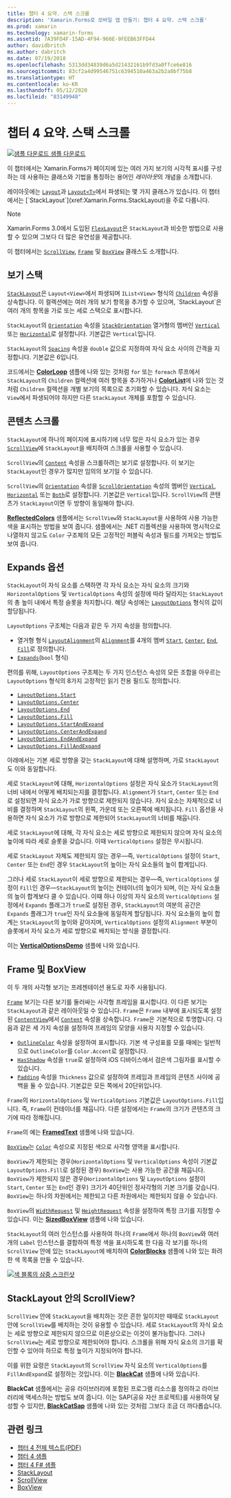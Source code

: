 ```yaml
---
title: 챕터 4 요약. 스택 스크롤
description: 'Xamarin.Forms로 모바일 앱 만들기: 챕터 4 요약. 스택 스크롤'
ms.prod: xamarin
ms.technology: xamarin-forms
ms.assetid: 7A39FD4F-15AD-4F94-960E-9FEEB63FFD44
author: davidbritch
ms.author: dabritch
ms.date: 07/19/2018
ms.openlocfilehash: 5313dd34839d6a5d21432161b9fd3a0ffce6e816
ms.sourcegitcommit: 83cf2a4d99546751c6394510a463a2b2a8bf75b8
ms.translationtype: HT
ms.contentlocale: ko-KR
ms.lasthandoff: 05/12/2020
ms.locfileid: "83149948"
---
```

# <a name="summary-of-chapter-4-scrolling-the-stack"></a>챕터 4 요약. 스택 스크롤

[![샘플 다운로드](~/media/shared/download.png) 샘플 다운로드](https://github.com/xamarin/xamarin-forms-book-samples/tree/master/Chapter04)

이 챕터에서는 Xamarin.Forms가 페이지에 있는 여러 가지 보기의 시각적 표시를 구성하는 데 사용하는 클래스와 기법을 통칭하는 용어인 *레이아웃*의 개념을 소개합니다.

레이아웃에는 [`Layout`](xref:Xamarin.Forms.Layout)과 [`Layout<T>`](xref:Xamarin.Forms.Layout`1)에서 파생되는 몇 가지 클래스가 있습니다. 이 챕터에서는 [`StackLayout`](xref:Xamarin.Forms.StackLayout)을 주로 다룹니다.

> [!NOTE]
> Xamarin.Forms 3.0에서 도입된 [`FlexLayout`](~/xamarin-forms/user-interface/layouts/flex-layout.md)은 `StackLayout`과 비슷한 방법으로 사용할 수 있으며 그보다 더 많은 유연성을 제공합니다.

이 챕터에서는 [`ScrollView`](xref:Xamarin.Forms.ScrollView), [`Frame`](xref:Xamarin.Forms.Frame) 및 [`BoxView`](xref:Xamarin.Forms.BoxView) 클래스도 소개합니다.

## <a name="stacks-of-views"></a>보기 스택

[`StackLayout`](xref:Xamarin.Forms.StackLayout)은 `Layout<View>`에서 파생되며 `IList<View>` 형식의 [`Children`](xref:Xamarin.Forms.Layout`1) 속성을 상속합니다. 이 컬렉션에는 여러 개의 보기 항목을 추가할 수 있으며, `StackLayout`은 여러 개의 항목을 가로 또는 세로 스택으로 표시합니다.

`StackLayout`의 [`Orientation`](xref:Xamarin.Forms.StackLayout.Orientation) 속성을 [`StackOrientation`](xref:Xamarin.Forms.StackOrientation) 열거형의 멤버인 [`Vertical`](xref:Xamarin.Forms.StackOrientation.Vertical) 또는 [`Horizontal`](xref:Xamarin.Forms.StackOrientation.Horizontal)로 설정합니다. 기본값은 `Vertical`입니다.

`StackLayout`의 [`Spacing`](xref:Xamarin.Forms.StackLayout.Spacing) 속성을 `double` 값으로 지정하여 자식 요소 사이의 간격을 지정합니다. 기본값은 6입니다.

코드에서는 [**ColorLoop**](https://github.com/xamarin/xamarin-forms-book-samples/tree/master/Chapter04/ColorLoop) 샘플에 나와 있는 것처럼 `for` 또는 `foreach` 루프에서 `StackLayout`의 `Children` 컬렉션에 여러 항목을 추가하거나 [**ColorList**](https://github.com/xamarin/xamarin-forms-book-samples/tree/master/Chapter04/ColorList)에 나와 있는 것처럼 `Children` 컬렉션을 개별 보기의 목록으로 초기화할 수 있습니다. 자식 요소는 `View`에서 파생되어야 하지만 다른 `StackLayout` 개체를 포함할 수 있습니다.

## <a name="scrolling-content"></a>콘텐츠 스크롤

`StackLayout`에 하나의 페이지에 표시하기에 너무 많은 자식 요소가 있는 경우 [`ScrollView`](xref:Xamarin.Forms.ScrollView)에 `StackLayout`을 배치하여 스크롤을 사용할 수 있습니다.

`ScrollView`의 [`Content`](xref:Xamarin.Forms.ScrollView.Content) 속성을 스크롤하려는 보기로 설정합니다. 이 보기는 `StackLayout`인 경우가 많지만 임의의 보기일 수 있습니다.

`ScrollView`의 [`Orientation`](xref:Xamarin.Forms.ScrollView.Orientation) 속성을 [`ScrollOrientation`](xref:Xamarin.Forms.ScrollOrientation) 속성의 멤버인 [`Vertical`](xref:Xamarin.Forms.ScrollOrientation.Vertical), [`Horizontal`](xref:Xamarin.Forms.ScrollOrientation.Horizontal) 또는 [`Both`](xref:Xamarin.Forms.ScrollOrientation.Both)로 설정합니다. 기본값은 `Vertical`입니다. `ScrollView`의 콘텐츠가 `StackLayout`이면 두 방향이 동일해야 합니다.

[**ReflectedColors**](https://github.com/xamarin/xamarin-forms-book-samples/tree/master/Chapter04/ReflectedColors) 샘플에서는 `ScrollView`와 `StackLayout`을 사용하여 사용 가능한 색을 표시하는 방법을 보여 줍니다. 샘플에서는 .NET 리플렉션을 사용하여 명시적으로 나열하지 않고도 `Color` 구조체의 모든 고정적인 퍼블릭 속성과 필드를 가져오는 방법도 보여 줍니다.

## <a name="the-expands-option"></a>Expands 옵션

`StackLayout`이 자식 요소를 스택하면 각 자식 요소는 자식 요소의 크기와 `HorizontalOptions` 및 `VerticalOptions` 속성의 설정에 따라 달라지는 `StackLayout`의 총 높이 내에서 특정 슬롯을 차지합니다. 해당 속성에는 [`LayoutOptions`](xref:Xamarin.Forms.LayoutOptions) 형식의 값이 할당됩니다.

`LayoutOptions` 구조체는 다음과 같은 두 가지 속성을 정의합니다.

- 열거형 형식 [`LayoutAlignment`](xref:Xamarin.Forms.LayoutAlignment)의 [`Alignment`](xref:Xamarin.Forms.LayoutOptions.Alignment)를 4개의 멤버 [`Start`](xref:Xamarin.Forms.LayoutAlignment.Start), [`Center`](xref:Xamarin.Forms.LayoutAlignment.Center), [`End`](xref:Xamarin.Forms.LayoutAlignment.End), [`Fill`](xref:Xamarin.Forms.LayoutAlignment.Fill)로 정의합니다.
- [`Expands`](xref:Xamarin.Forms.LayoutOptions.Expands)(`bool` 형식)

편의를 위해, `LayoutOptions` 구조체는 두 가지 인스턴스 속성의 모든 조합을 아우르는 `LayoutOptions` 형식의 8가지 고정적인 읽기 전용 필드도 정의합니다.

- [`LayoutOptions.Start`](xref:Xamarin.Forms.LayoutOptions.Start)
- [`LayoutOptions.Center`](xref:Xamarin.Forms.LayoutOptions.Center)
- [`LayoutOptions.End`](xref:Xamarin.Forms.LayoutOptions.End)
- [`LayoutOptions.Fill`](xref:Xamarin.Forms.LayoutOptions.Fill)
- [`LayoutOptions.StartAndExpand`](xref:Xamarin.Forms.LayoutOptions.StartAndExpand)
- [`LayoutOptions.CenterAndExpand`](xref:Xamarin.Forms.LayoutOptions.CenterAndExpand)
- [`LayoutOptions.EndAndExpand`](xref:Xamarin.Forms.LayoutOptions.EndAndExpand)
- [`LayoutOptions.FillAndExpand`](xref:Xamarin.Forms.LayoutOptions.FillAndExpand)

아래에서는 기본 세로 방향을 갖는 `StackLayout`에 대해 설명하며, 가로 `StackLayout`도 이와 동일합니다.

세로 `StackLayout`에 대해, `HorizontalOptions` 설정은 자식 요소가 `StackLayout`의 너비 내에서 어떻게 배치되는지를 결정합니다. `Alignment`가 `Start`, `Center` 또는 `End`로 설정되면 자식 요소가 가로 방향으로 제한되지 않습니다. 자식 요소는 자체적으로 너비를 결정하며 `StackLayout`의 왼쪽, 가운데 또는 오른쪽에 배치됩니다. `Fill` 옵션을 사용하면 자식 요소가 가로 방향으로 제한되어 `StackLayout`의 너비를 채웁니다.

세로 `StackLayout`에 대해, 각 자식 요소는 세로 방향으로 제한되지 않으며 자식 요소의 높이에 따라 세로 슬롯을 갖습니다. 이때 `VerticalOptions` 설정은 무시됩니다.

세로 `StackLayout` 자체도 제한되지 않는 경우&mdash;즉, `VerticalOptions` 설정이 `Start`, `Center` 또는 `End`인 경우 `StackLayout`의 높이는 자식 요소들의 높이 합계입니다.

그러나 세로 `StackLayout`이 세로 방향으로 제한되는 경우&mdash;즉, `VerticalOptions` 설정이 `Fill`인 경우&mdash;`StackLayout`의 높이는 컨테이너의 높이가 되며, 이는 자식 요소들의 높이 합계보다 클 수 있습니다. 이때 하나 이상의 자식 요소의 `VerticalOptions` 설정에서 `Expands` 플래그가 `true`로 설정된 경우, `StackLayout`의 여분의 공간은 `Expands` 플래그가 `true`인 자식 요소들에 동일하게 할당됩니다. 자식 요소들의 높이 합계는 `StackLayout`의 높이와 같아지며, `VerticalOptions` 설정의 `Alignment` 부분이 슬롯에서 자식 요소가 세로 방향으로 배치되는 방식을 결정합니다.

이는 [**VerticalOptionsDemo**](https://github.com/xamarin/xamarin-forms-book-samples/tree/master/Chapter04/VerticalOptionsDemo) 샘플에 나와 있습니다.

## <a name="frame-and-boxview"></a>Frame 및 BoxView

이 두 개의 사각형 보기는 프레젠테이션 용도로 자주 사용됩니다.

[`Frame`](xref:Xamarin.Forms.Frame) 보기는 다른 보기를 둘러싸는 사각형 프레임을 표시합니다. 이 다른 보기는 `StackLayout`과 같은 레이아웃일 수 있습니다. `Frame`은 `Frame` 내부에 표시되도록 설정된 [`ContentView`](xref:Xamarin.Forms.ContentView)에서 [`Content`](xref:Xamarin.Forms.ContentView.Content) 속성을 상속합니다. `Frame`은 기본적으로 투명합니다. 다음과 같은 세 가지 속성을 설정하여 프레임의 모양을 사용자 지정할 수 있습니다.

- [`OutlineColor`](xref:Xamarin.Forms.Frame.OutlineColor) 속성을 설정하여 표시합니다. 기본 색 구성표를 모를 때에는 일반적으로 `OutlineColor`를 `Color.Accent`로 설정합니다.
- [`HasShadow`](xref:Xamarin.Forms.Frame.HasShadow) 속성을 `true`로 설정하여 iOS 디바이스에서 검은색 그림자를 표시할 수 있습니다.
- [`Padding`](xref:Xamarin.Forms.Layout.Padding) 속성을 `Thickness` 값으로 설정하여 프레임과 프레임의 콘텐츠 사이에 공백을 둘 수 있습니다. 기본값은 모든 쪽에서 20단위입니다.

`Frame`의 `HorizontalOptions` 및 `VerticalOptions` 기본값은 `LayoutOptions.Fill`입니다. 즉, `Frame`이 컨테이너를 채웁니다. 다른 설정에서는 `Frame`의 크기가 콘텐츠의 크기에 따라 정해집니다.

`Frame`의 예는 [**FramedText**](https://github.com/xamarin/xamarin-forms-book-samples/tree/master/Chapter04/FramedText) 샘플에 나와 있습니다.

[`BoxView`](xref:Xamarin.Forms.BoxView)는 [`Color`](xref:Xamarin.Forms.BoxView.Color) 속성으로 지정된 색으로 사각형 영역을 표시합니다.

`BoxView`가 제한되는 경우(`HorizontalOptions` 및 `VerticalOptions` 속성이 기본값 `LayoutOptions.Fill`로 설정된 경우) `BoxView`는 사용 가능한 공간을 채웁니다. `BoxView`가 제한되지 않은 경우(`HorizontalOptions` 및 `LayoutOptions` 설정이 `Start`, `Center` 또는 `End`인 경우) 크기가 40단위인 정사각형의 기본 크기를 갖습니다. `BoxView`는 하나의 차원에서는 제한되고 다른 차원에서는 제한되지 않을 수 있습니다.

`BoxView`의 [`WidthRequest`](xref:Xamarin.Forms.VisualElement.WidthRequest) 및 [`HeightRequest`](xref:Xamarin.Forms.VisualElement.HeightRequest) 속성을 설정하여 특정 크기를 지정할 수 있습니다. 이는 [**SizedBoxView**](https://github.com/xamarin/xamarin-forms-book-samples/tree/master/Chapter04/SizedBoxView) 샘플에 나와 있습니다.

`StackLayout`의 여러 인스턴스를 사용하여 하나의 `Frame`에서 하나의 `BoxView`와 여러 개의 `Label` 인스턴스를 결합하여 특정 색을 표시하도록 한 다음 각 보기를 하나의 `ScrollView` 안에 있는 `StackLayout`에 배치하여 [**ColorBlocks**](https://github.com/xamarin/xamarin-forms-book-samples/tree/master/Chapter04/ColorBlocks) 샘플에 나와 있는 화려한 색 목록을 만들 수 있습니다.

[![색 블록의 삼중 스크린샷](images/ch04fg11-small.png "색 목록")](images/ch04fg11-large.png#lightbox "색 목록")

## <a name="a-scrollview-in-a-stacklayout"></a>StackLayout 안의 ScrollView?

`ScrollView` 안에 `StackLayout`을 배치하는 것은 흔한 일이지만 때때로 `StackLayout` 안에 `ScrollView`를 배치하는 것이 유용할 수 있습니다. 세로 `StackLayout`의 자식 요소는 세로 방향으로 제한되지 않으므로 이론상으로는 이것이 불가능합니다. 그러나 `ScrollView`는 세로 방향으로 제한되어야 합니다. 스크롤을 위해 자식 요소의 크기를 확인할 수 있어야 하므로 특정 높이가 지정되어야 합니다.

이를 위한 요령은 `StackLayout`의 `ScrollView` 자식 요소의 `VerticalOptions`를 `FillAndExpand`로 설정하는 것입니다. 이는 [**BlackCat**](https://github.com/xamarin/xamarin-forms-book-samples/tree/master/Chapter04/BlackCat) 샘플에 나와 있습니다.

**BlackCat** 샘플에서는 공유 라이브러리에 포함된 프로그램 리소스를 정의하고 라이브러리에 액세스하는 방법도 보여 줍니다. 이는 SAP(공유 자산 프로젝트)를 사용하여 달성할 수 있지만, [**BlackCatSap**](https://github.com/xamarin/xamarin-forms-book-samples/tree/master/Chapter04/BlackCatSap) 샘플에 나와 있는 것처럼 그보다 조금 더 까다롭습니다.

## <a name="related-links"></a>관련 링크

- [챕터 4 전체 텍스트(PDF)](https://download.xamarin.com/developer/xamarin-forms-book/XamarinFormsBook-Ch04-Apr2016.pdf)
- [챕터 4 샘플](https://github.com/xamarin/xamarin-forms-book-samples/tree/master/Chapter04)
- [챕터 4 F# 샘플](https://github.com/xamarin/xamarin-forms-book-samples/tree/master/Chapter04/FS)
- [StackLayout](~/xamarin-forms/user-interface/layouts/stacklayout.md)
- [ScrollView](~/xamarin-forms/user-interface/layouts/scroll-view.md)
- [BoxView](~/xamarin-forms/user-interface/boxview.md)
